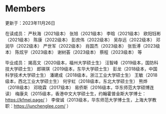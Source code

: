 # Members
更新于：2023年11月26日

在读成员：
严秋海（2021级本）
张旭（2021级本）
李晗（2021级本）
欧阳钰彬（2021级本）
陈康（2022级本）
彭庶伟（2022级本）
吴存远（2022级本）
邓润华（2022级本）
严世军（2022级本）
肖国杰（2023级本）
张哲溥（2023级本）
陈炫宇（2023级本）
谢树荟（2023级本）
蔡程（2023级本）
等


毕业成员：
揭高文（2020级本，福州大学硕士生）
汪智峰（2019级本，国防科技大学硕士生）
郎瑛琪（2019级本，东华大学硕士生）
彭龙（2018级本，中国科学技术大学硕士生）
潘建成（2018级本，浙江工业大学硕士生）
王敏（2018级本，西北工业大学硕士生）
何宇虹（2018级本，东北大学硕士生）
熊烨（2018级本）
邓晓霖（2017级本）
易侨斯（2016级本，华东师范大学硕博连读）
梅康夫（2015级本，香港中文大学硕士生，约翰霍普金斯大学博士：https://kfmei.page/ ）
李俊诚（2013级本，华东师范大学博士生，上海大学教职：https://junchenglee.com/ ）
